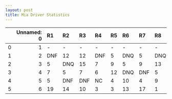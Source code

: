 ```yaml
---
layout: post 
title: Mia Driver Statistics
--- 
```


|    |   Unnamed: 0 | R1   | R2   | R3   | R4   | R5   | R6   | R7   | R8   | R9   | R10   | R11   | R12   |
|---:|-------------:|:-----|:-----|:-----|:-----|:-----|:-----|:-----|:-----|:-----|:------|:------|:------|
|  0 |            1 | -    | -    | -    | -    | -    | -    | -    | -    | -    | -     | -     | -     |
|  1 |            2 | DNF  | 12   | 12   | DNF  | 5    | DNQ  | 5    | DNQ  | DNF  | 8     | DNF   | 2     |
|  2 |            3 | 5    | DNQ  | 15   | 7    | 9    | 5    | 9    | 13   | 5    | 4     | 8     | 8     |
|  3 |            4 | 7    | 5    | 7    | 6    | 12   | DNQ  | DNF  | 5    | 7    | 9     | 5     | 8     |
|  4 |            5 | 5    | DNF  | DNF  | NC   | 4    | 10   | 4    | 9    | 3    | 3     | DNF   | 8     |
|  5 |            6 | 19   | 14   | 10   | 3    | 3    | 13   | 17   | 1    | DNF  | nan   | nan   | nan   |